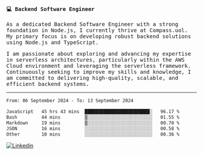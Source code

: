 
<samp>
  
#### 💻 Backend Software Engineer

As a dedicated Backend Software Engineer with a strong foundation in Node.js, I currently thrive at Compass.uol. My primary focus is on developing robust backend solutions using Node.js and TypeScript.

I am passionate about exploring and advancing my expertise in serverless architectures, particularly within the AWS Cloud environment and leveraging the serverless framework. Continuously seeking to improve my skills and knowledge, I am committed to delivering high-quality, scalable, and efficient backend systems.

---

<!--START_SECTION:waka-->

```txt
From: 06 September 2024 - To: 13 September 2024

JavaScript   45 hrs 43 mins  ████████████████████████░   96.17 %
Bash         44 mins         ▒░░░░░░░░░░░░░░░░░░░░░░░░   01.55 %
Markdown     19 mins         ▒░░░░░░░░░░░░░░░░░░░░░░░░   00.70 %
JSON         16 mins         ░░░░░░░░░░░░░░░░░░░░░░░░░   00.58 %
Other        10 mins         ░░░░░░░░░░░░░░░░░░░░░░░░░   00.36 %
```

<!--END_SECTION:waka-->
  
</samp>

[![Linkedin](https://img.shields.io/badge/-Mateus%20Garcia-c080ff?style=flat-square&logo=Linkedin&logoColor=white&link=https://www.linkedin.com/in/mpgxc)](https://www.linkedin.com/in/mateusogarcia) 
